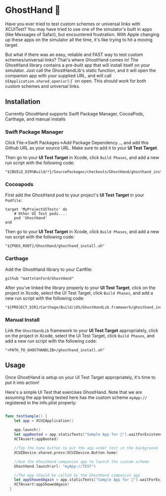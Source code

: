 
# GhostHand 👻

Have you ever tried to test custom schemes or universal links with XCUITest? You may have tried to use one of the simulator's built in apps (like Messages of Safari), but encountered frustration. With Apple changing up these apps on the simulator all the time, it's like trying to hit a moving target.

But what if there was an easy, reliable and FAST way to test custom schemes/universal links? That's where GhostHand comes in! The GhostHand library contains a pre-built app that will install itself on your simulator. Just call the GhostHandLib's static function, and it will open the companion app with your supplied URL, and will call `UIApplication.shared.open(url`:)` on open. This should work for both custom schemes and universal links.

## Installation

Currently GhostHand supports Swift Package Manager, CocoaPods, Carthage, and manual installs

### Swift Package Manager

Click File->Swift Packages->Add Package Dependency..., and add this Github URL as your source URL. Make sure to add it to your **UI Test Target**.

Then go to your **UI Test Target** in Xcode, click  `Build Phases`, and add a new run script with the following code:

```
"${BUILD_DIR%Build/*}/SourcePackages/checkouts/GhostHand/ghosthand_install.sh"
```
### Cocoapods

First add the GhostHand pod to your project's **UI Test Target** in your `Podfile`:

```
target 'MyProjectUITests' do
    # Other UI Test pods....
    pod 'GhostHand'
end
```

Then go to your **UI Test Target** in Xcode, click `Build Phases`, and add a new run script with the following code:

```
"${PODS_ROOT}/GhostHand/ghosthand_install.sh"
```

### Carthage

Add the GhostHand library to your Cartfile:

```
github "mattstanford/GhostHand"
```

After you've linked the library properly to your **UI Test Target**, click on the project in Xcode, select the UI Test Target, click `Build Phases`, and add a new run script with the following code:

```
"${PROJECT_DIR}/Carthage/Build/iOS/GhostHandLib.framework/ghosthand_install.sh"
```

### Manual Install

Link the `GhostHandLib` framework to your **UI Test Target** appropriately, click on the project in Xcode, select the UI Test Target, click `Build Phases`, and add a new run script with the following code:

```
"<PATH_TO_GHOSTHANDLIB>/ghosthand_install.sh"
```


## Usage

Once GhostHand is setup on your UI Test Target appropriately, it's time to put it into action!

Here's a simple UI Test that exercises GhostHand. Note that we are assuming the app being tested here has the custom scheme `myApp://` registered in the info.plist properly:

```swift

func testSample() {
    let app = XCUIApplication()
    
    app.launch()
    let appBooted = app.staticTexts["Sample App for 👻"].waitForExistence(timeout: 5)
    XCTAssert(appBooted)

    //Tap the home button to put the app under test in the background
    XCUIDevice.shared.press(XCUIDevice.Button.home)

    //Use the GhostHand companion app to launch the custom scheme
    GhostHand.launch(url: "myApp://TEST")

    //The app should be called by the GhostHand companion app
    let appShowedAgain = app.staticTexts["Sample App for 👻"].waitForExistence(timeout: 5)
    XCTAssert(appShowedAgain)
  }
```
